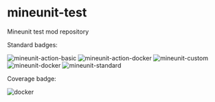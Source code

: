 # mineunit-test

Mineunit test mod repository

Standard badges:

![mineunit-action-basic](https://github.com/S-S-X/mineunit-test/workflows/mineunit-action-basic/badge.svg)
![mineunit-action-docker](https://github.com/S-S-X/mineunit-test/workflows/mineunit-action-docker/badge.svg)
![mineunit-custom](https://github.com/S-S-X/mineunit-test/workflows/mineunit-custom/badge.svg)
![mineunit-docker](https://github.com/S-S-X/mineunit-test/workflows/mineunit-docker/badge.svg)
![mineunit-standard](https://github.com/S-S-X/mineunit-test/workflows/mineunit-standard/badge.svg)

Coverage badge:

![docker](https://byob.yarr.is/S-S-X/mineunit-test/docker)
